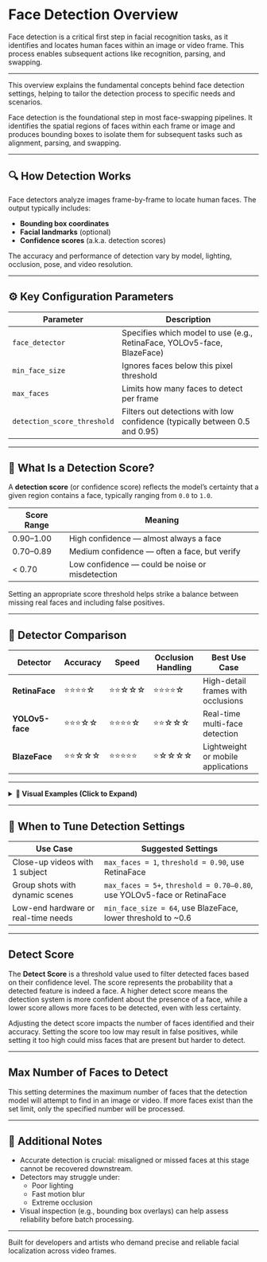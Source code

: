 # Face Detection Overview

Face detection is a critical first step in facial recognition tasks, as it identifies and locates human faces within an image or video frame. This process enables subsequent actions like recognition, parsing, and swapping.

---


This overview explains the fundamental concepts behind face detection settings, helping to tailor the detection process to specific needs and scenarios.



Face detection is the foundational step in most face-swapping pipelines. It identifies the spatial regions of faces within each frame or image and produces bounding boxes to isolate them for subsequent tasks such as alignment, parsing, and swapping.

---

## 🔍 How Detection Works

Face detectors analyze images frame-by-frame to locate human faces. The output typically includes:

- **Bounding box coordinates**
- **Facial landmarks** (optional)
- **Confidence scores** (a.k.a. detection scores)

The accuracy and performance of detection vary by model, lighting, occlusion, pose, and video resolution.

---

## ⚙️ Key Configuration Parameters

| Parameter                   | Description                                                                 |
|----------------------------|-----------------------------------------------------------------------------|
| `face_detector`            | Specifies which model to use (e.g., RetinaFace, YOLOv5-face, BlazeFace)     |
| `min_face_size`            | Ignores faces below this pixel threshold                                    |
| `max_faces`                | Limits how many faces to detect per frame                                   |
| `detection_score_threshold`| Filters out detections with low confidence (typically between 0.5 and 0.95) |

---

## 🎯 What Is a Detection Score?

A **detection score** (or confidence score) reflects the model’s certainty that a given region contains a face, typically ranging from `0.0` to `1.0`.

| Score Range | Meaning                        |
|-------------|--------------------------------|
| 0.90–1.00   | High confidence — almost always a face |
| 0.70–0.89   | Medium confidence — often a face, but verify |
| < 0.70      | Low confidence — could be noise or misdetection |

Setting an appropriate score threshold helps strike a balance between missing real faces and including false positives.

---

## 🧪 Detector Comparison

| Detector       | Accuracy | Speed | Occlusion Handling | Best Use Case                         |
|----------------|---------|-------|---------------------|----------------------------------------|
| **RetinaFace** | ⭐⭐⭐⭐☆   | ⭐⭐☆☆☆ | ⭐⭐⭐⭐☆              | High-detail frames with occlusions     |
| **YOLOv5-face**| ⭐⭐⭐☆☆   | ⭐⭐⭐⭐☆ | ⭐⭐☆☆☆              | Real-time multi-face detection         |
| **BlazeFace**  | ⭐⭐☆☆☆   | ⭐⭐⭐⭐⭐ | ⭐☆☆☆☆              | Lightweight or mobile applications     |

---

<details>
<summary><strong>📸 Visual Examples (Click to Expand)</strong></summary>

### RetinaFace (High Confidence + Occlusion Support)

![retinaface-example](path/to/retinaface_output.jpg)

- Accurate across full-frontal and side profiles
- Handles sunglasses, masks, and partially hidden faces well

---

### YOLOv5-face (Fast + Good for Multi-face Scenes)

![yolo-example](path/to/yolo_output.jpg)

- Efficient in group scenarios
- Some drop-off on angled or shadowed faces

---

### BlazeFace (Optimized for Speed)

![blazeface-example](path/to/blazeface_output.jpg)

- Blazing fast, low resource usage
- Works best in simple lighting, frontal pose

</details>

---

## 🔧 When to Tune Detection Settings

| Use Case                             | Suggested Settings                                                   |
|--------------------------------------|----------------------------------------------------------------------|
| Close-up videos with 1 subject       | `max_faces = 1`, `threshold = 0.90`, use RetinaFace                  |
| Group shots with dynamic scenes      | `max_faces = 5+`, `threshold = 0.70–0.80`, use YOLOv5-face or RetinaFace |
| Low-end hardware or real-time needs  | `min_face_size = 64`, use BlazeFace, lower threshold to ~0.6         |

---

## Detect Score

The **Detect Score** is a threshold value used to filter detected faces based on their confidence level. The score represents the probability that a detected feature is indeed a face. A higher detect score means the detection system is more confident about the presence of a face, while a lower score allows more faces to be detected, even with less certainty.

Adjusting the detect score impacts the number of faces identified and their accuracy. Setting the score too low may result in false positives, while setting it too high could miss faces that are present but harder to detect.

---

## Max Number of Faces to Detect

This setting determines the maximum number of faces that the detection model will attempt to find in an image or video. If more faces exist than the set limit, only the specified number will be processed.

---

## 🧠 Additional Notes

- Accurate detection is crucial: misaligned or missed faces at this stage cannot be recovered downstream.
- Detectors may struggle under:
  - Poor lighting
  - Fast motion blur
  - Extreme occlusion
- Visual inspection (e.g., bounding box overlays) can help assess reliability before batch processing.

---

Built for developers and artists who demand precise and reliable facial localization across video frames.
